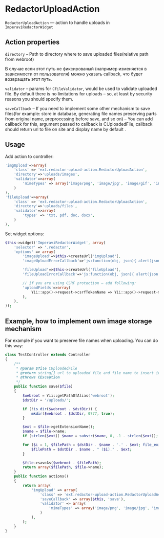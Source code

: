 RedactorUploadAction
========================

`RedactorUploadAction` — action to handle uploads in `ImperaviRedactorWidget`

Action properties
-------------------

`directory` – Path to directory where to save uploaded files(relative path from webroot)

В случае если этот путь не фиксированый (например изменяется в зависимости от пользователя) можно
указать callback, что будет возвращать этот путь.

`validator`  – params for `CFileValidator`, would be used to validate uploaded file.
By default there is no limitations for uploads – so, at least by security reasons you should specify them.


`saveCallback` – If you need to implement some other mechanism to save files(for example: store in database,
 generating file names preserving parts from original name, preprocessing before save, and so on) – You can
 add callback for this, argument passed to callback is CUploadedFile, callback should return url to file on site and
 display name by default .

Usage
-------------

Add action to controller:

```php
'imgUpload'=>array(
    'class' => 'ext.redactor-upload-action.RedactorUploadAction',
    'directory'=>'uploads/images',
    'validator'=>array(
        'mimeTypes' => array('image/png', 'image/jpg', 'image/gif', 'image/jpeg', 'image/pjpeg'),
    )
),
'fileUpload'=>array(
    'class' => 'ext.redactor-upload-action.RedactorUploadAction',
    'directory'=>'uploads/files',
    'validator'=>array(
        'types' => 'txt, pdf, doc, docx',
    )
),
```

Set widget options:

```php
$this->widget('ImperaviRedactorWidget', array(
    'selector' => '.redactor',
    'options' => array(
        'imageUpload'=>$this->createUrl('imgUpload'),
        'imageUploadErrorCallback'=>'js:function(obj, json){ alert(json.error); }', // function to show upload error to user

        'fileUpload'=>$this->createUrl('fileUpload'),
        'fileUploadErrorCallback'=>'js:function(obj, json){ alert(json.error); }',

        // if you are using CSRF protection – add following:
        'uploadFields'=>array(
            Yii::app()->request->csrfTokenName => Yii::app()->request->csrfToken,
        ),
    ),
));
```

Example, how to implement own image storage mechanism
-----------------------------------------------------

For example if you want to preserve file names when uploading.
You can do this way:

```php
class TestController extends Controller
{
    /**
     * @param $file CUploadedFile
     * @return string[] url to uploaded file and file name to insert in redactor by default
     * @throws CException
     */
    public function save($file)
    {
        $webroot = Yii::getPathOfAlias('webroot');
        $dstDir = '/uploads/';

        if (!is_dir($webroot . $dstDir)) {
            mkdir($webroot . $dstDir, 0777, true);
        }

        $ext = $file->getExtensionName();
        $name = $file->name;
        if (strlen($ext)) $name = substr($name, 0, -1 - strlen($ext));

        for ($i = 1, $filePath = $dstDir . $name . '.' . $ext; file_exists($webroot . $filePath); $i++) {
            $filePath = $dstDir . $name . " ($i)." . $ext;
        }

        $file->saveAs($webroot . $filePath);
        return array($filePath, $file->name);
    }
    public function actions()
    {
        return array(
            'imgUpload' => array(
                'class' => 'ext.redactor-upload-action.RedactorUploadAction',
                'saveCallback' => array($this, 'save'),
                'validator' => array(
                    'mimeTypes' => array('image/png', 'image/jpg', 'image/gif', 'image/jpeg', 'image/pjpeg'),
                )
            ),
        );
    }
}
```